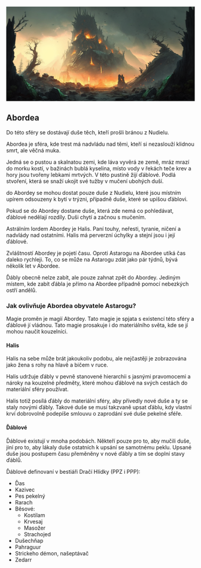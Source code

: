 ![Krajina Abordeyi](../../../public/img/astral_spheres/abordea.png)

## Abordea

Do této sféry se dostávají duše těch, kteří prošli bránou z Nudielu.

Abordea je sféra, kde trest má nadvládu nad těmi, kteří si nezaslouží klidnou smrt, ale věčná muka.

Jedná se o pustou a skalnatou zemi, kde láva vyvěrá ze země, mráz mrazí do morku kostí, v bažinách bublá kyselina, místo vody v řekách teče krev a hory jsou tvořeny lebkami mrtvých. V této pustině žijí ďáblové. Podlá stvoření, která se snaží ukojit své tužby v mučení ubohých duší.

do Abordey se mohou dostat pouze duše z Nudielu, které jsou místním upírem odsouzeny k bytí v trýzni, případně duše, které se upíšou ďáblovi.

Pokud se do Abordey dostane duše, která zde nemá co pohledávat, ďáblové nedělají rozdíly. Duši chytí a začnou s mučením.

Astrálním lordem Abordey je Halis. Paní touhy, neřesti, tyranie, ničení a nadvlády nad ostatními. Halis má perverzní úchylky a stejní jsou i její ďáblové.

Zvláštností Abordey je pojetí času. Oproti Astarogu na Abordee utíká čas daleko rychleji. To, co se může na Astarogu zdát jako pár týdnů, bývá několik let v Abordee.

Ďábly obecně nelze zabít, ale pouze zahnat zpět do Abordey. Jediným místem, kde zabít ďábla je přímo na Abordee případně pomocí nebezkých ostří andělů.

### Jak ovlivňuje Abordea obyvatele Astarogu?

Magie proměn je magií Abordey. Tato magie je spjata s existencí této sféry a ďáblové jí vládnou. Tato magie prosakuje i do materiálního světa, kde se jí mohou naučit kouzelníci.

#### Halis

Halis na sebe může brát jakoukoliv podobu, ale nejčastěji je zobrazována jako žena s rohy na hlavě a bičem v ruce.

Halis udržuje ďábly v pevně stanovené hierarchii s jasnými pravomocemi a nároky na kouzelné předměty, které mohou ďáblové na svých cestách do materiální sféry používat.

Halis totiž posílá ďábly do materiální sféry, aby přivedly nové duše a ty se staly novými ďábly. Takové duše se musí takzvaně upsat ďáblu, kdy vlastní krví dobrovolně podepíše smlouvu o zaprodání své duše pekelné sféře.

#### Ďáblové

Ďáblové existují v mnoha podobách. Někteří pouze pro to, aby mučili duše, jiní pro to, aby lákaly duše ostatních k upsání se samotnému peklu. Upsané duše jsou postupem času přeměněny v nové ďábly a tím se doplní stavy ďáblů.

Ďáblové definovaní v bestiáři Dračí Hlídky (PPZ i PPP):
* Ďas
* Kazivec
* Pes pekelný
* Rarach
* Běsové:
  * Kostilam
  * Krvesaj
  * Masožer
  * Strachojed
* Dušechňap
* Pahraguur
* Strickeho démon, našeptávač
* Zedarr
